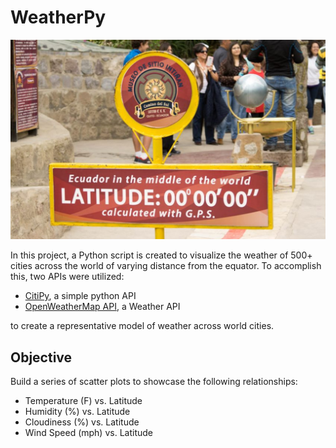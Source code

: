 # WeatherPy

![Equator](Images/equatorsign.png)

In this project, a Python script is created to visualize the weather of 500+ cities across the world of varying distance from the equator. To accomplish this, two APIs were utilized:
  * [CitiPy](https://pypi.python.org/pypi/citipy), a simple python API
  * [OpenWeatherMap API](https://openweathermap.org/api), a Weather API
  
to create a representative model of weather across world cities.

## Objective 

Build a series of scatter plots to showcase the following relationships:

* Temperature (F) vs. Latitude
* Humidity (%) vs. Latitude
* Cloudiness (%) vs. Latitude
* Wind Speed (mph) vs. Latitude
